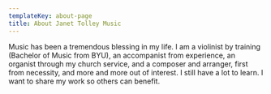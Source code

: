 ```yaml
---
templateKey: about-page
title: About Janet Tolley Music
---
```

Music has been a tremendous blessing in my life.  I am a violinist by training (Bachelor of Music from BYU), an accompanist from experience, an organist through my church service, and a composer and arranger, first from necessity, and more and more out of interest.  I still have a lot to learn.  I want to share my work so others can benefit.
